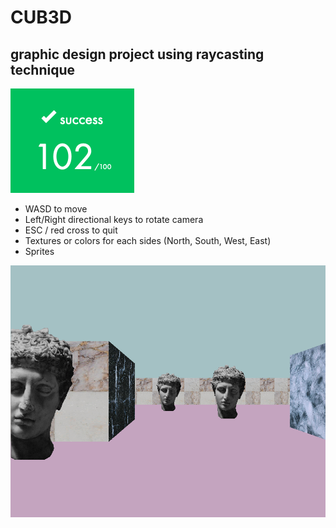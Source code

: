 # CUB3D
## graphic design project using raycasting technique

![Result](/img/result.png)

* WASD to move
* Left/Right directional keys to rotate camera
* ESC / red cross to quit
* Textures or colors for each sides (North, South, West, East)
* Sprites

![Screenshot](/img/screen.png)